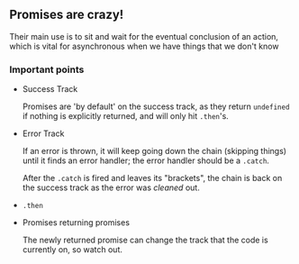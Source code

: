 ## Promises are crazy!

Their main use is to sit and wait for the eventual conclusion of an action, which is vital for asynchronous when we have things that we don't know 

### Important points

* Success Track

   Promises are 'by default' on the success track, as they return `undefined` if nothing is explicitly returned, and will only hit `.then`'s.

* Error Track

   If an error is thrown, it will keep going down the chain (skipping things) until it finds an error handler; the error handler should be a `.catch`.

   After the `.catch` is fired and leaves its "brackets", the chain is back on the success track as the error was *cleaned* out.

* `.then`

* Promises returning promises

   The newly returned promise can change the track that the code is currently on, so watch out.
